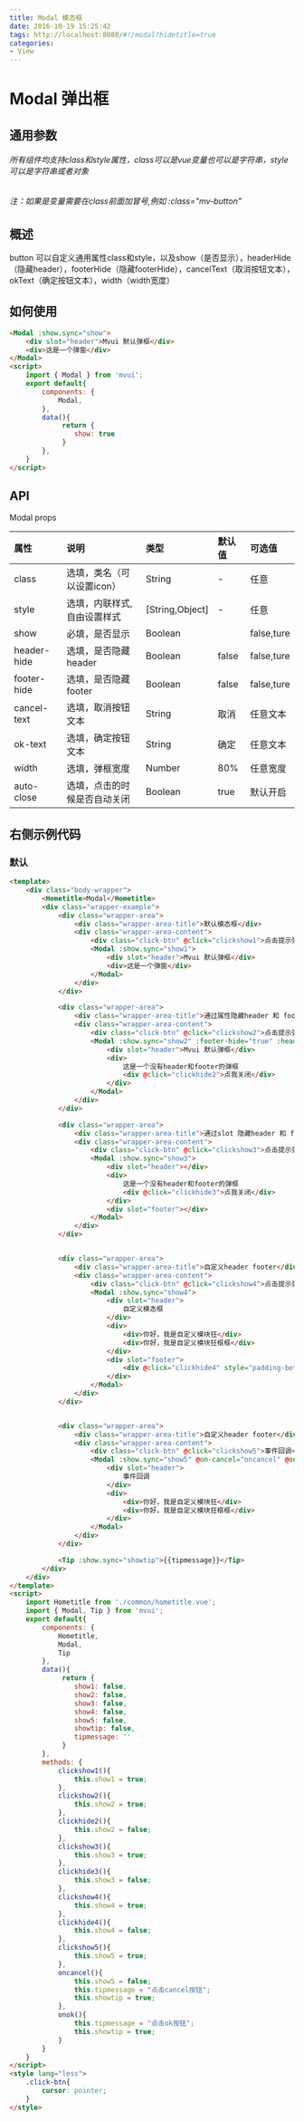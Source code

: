 ```yaml
---
title: Modal 模态框
date: 2016-10-19 15:25:42
tags: http://localhost:8080/#!/modal?hidetitle=true
categories:
- View
---
```



# Modal 弹出框

## 通用参数
###### 所有组件均支持class和style属性，class可以是vue变量也可以是字符串，style可以是字符串或者对象
###### 注：如果是变量需要在class前面加冒号,例如 :class="mv-button"


## 概述
button 可以自定义通用属性class和style，以及show（是否显示），headerHide（隐藏header），footerHide（隐藏footerHide），cancelText（取消按钮文本），okText（确定按钮文本），width（width宽度）




## 如何使用


``` html
<Modal :show.sync="show">
    <div slot="header">Mvui 默认弹框</div>
    <div>这是一个弹窗</div>
</Modal>
<script>
    import { Modal } from 'mvui';
    export default{   
        components: { 
            Modal,
        },
        data(){
             return {
                show: true
             }
        },
    }
</script>
```


## API

Modal props

|     属性       | 说明                       |        类型       |    默认值       |    可选值             |
| :------------- |:-------------------------- | :----------------  | :------------|    :-----------------|
|    class      | 选填，类名（可以设置icon）    |    String          |      -       |     任意              |
|    style      | 选填，内联样式,自由设置样式    |   [String,Object] |      -        |     任意              |
|    show       | 必填，是否显示               |    Boolean          |              |       false,ture     |
|    header-hide | 选填，是否隐藏header        |    Boolean          |      false    | false,ture           |
|    footer-hide | 选填，是否隐藏footer        |    Boolean          |      false    |  false,ture          |
|    cancel-text | 选填，取消按钮文本           |    String          |      取消     |      任意文本      |
|    ok-text     | 选填，确定按钮文本           |    String          |      确定       |    任意文本        |
|    width      | 选填，弹框宽度               |   Number           |      80%      |    任意宽度         |
|    auto-close | 选填，点击的时候是否自动关闭   |   Boolean           |     true      |    默认开启         |





## 右侧示例代码


### 默认
``` html
<template>  
    <div class="body-wrapper">
        <Hometitle>Modal</Hometitle>
        <div class="wrapper-example">
            <div class="wrapper-area">
                <div class="wrapper-area-title">默认模态框</div>
                <div class="wrapper-area-content">
                    <div class="click-btn" @click="clickshow1">点击提示弹框</div>
                    <Modal :show.sync="show1">
                        <div slot="header">Mvui 默认弹框</div>
                        <div>这是一个弹窗</div>
                    </Modal>
                </div>
            </div>

            <div class="wrapper-area">
                <div class="wrapper-area-title">通过属性隐藏header 和 footer</div>
                <div class="wrapper-area-content">
                    <div class="click-btn" @click="clickshow2">点击提示弹框</div>
                    <Modal :show.sync="show2" :footer-hide="true" :header-hide="true">
                        <div slot="header">Mvui 默认弹框</div>
                        <div>
                            这是一个没有header和footer的弹框
                            <div @click="clickhide2">点我关闭</div>
                        </div>
                    </Modal>
                </div>
            </div>

            <div class="wrapper-area">
                <div class="wrapper-area-title">通过slot 隐藏header 和 footer</div>
                <div class="wrapper-area-content">
                    <div class="click-btn" @click="clickshow3">点击提示弹框</div>
                    <Modal :show.sync="show3">
                        <div slot="header"></div>
                        <div>
                            这是一个没有header和footer的弹框
                            <div @click="clickhide3">点我关闭</div>
                        </div>
                        <div slot="footer"></div>
                    </Modal>
                </div>
            </div>


            <div class="wrapper-area">
                <div class="wrapper-area-title">自定义header footer</div>
                <div class="wrapper-area-content">
                    <div class="click-btn" @click="clickshow4">点击提示弹框</div>
                    <Modal :show.sync="show4">
                        <div slot="header">
                            自定义模态框
                        </div>
                        <div>
                            <div>你好，我是自定义模块狂</div>
                            <div>你好，我是自定义模块狂框框</div>
                        </div>
                        <div slot="footer">
                            <div @click="clickhide4" style="padding-bottom: 10px;">自定义按钮</div>
                        </div>
                    </Modal>
                </div>
            </div>


            <div class="wrapper-area">
                <div class="wrapper-area-title">自定义header footer</div>
                <div class="wrapper-area-content">
                    <div class="click-btn" @click="clickshow5">事件回调</div>
                    <Modal :show.sync="show5" @on-cancel="oncancel" @on-ok="onok" :auto-close="false">
                        <div slot="header">
                            事件回调
                        </div>
                        <div>
                            <div>你好，我是自定义模块狂</div>
                            <div>你好，我是自定义模块狂框框</div>
                        </div>
                    </Modal>
                </div>
            </div>

            <Tip :show.sync="showtip">{{tipmessage}}</Tip>
        </div>
    </div>
</template>
<script>
    import Hometitle from './common/hometitle.vue';
    import { Modal, Tip } from 'mvui';
    export default{   
        components: { 
            Hometitle,
            Modal,
            Tip
        },
        data(){
             return {
                show1: false,
                show2: false,
                show3: false,
                show4: false,
                show5: false,
                showtip: false,
                tipmessage: ''
             }
        },
        methods: {
            clickshow1(){
                this.show1 = true;
            },
            clickshow2(){
                this.show2 = true;
            },
            clickhide2(){
                this.show2 = false;
            },
            clickshow3(){
                this.show3 = true;
            },
            clickhide3(){
                this.show3 = false;
            },
            clickshow4(){
                this.show4 = true;
            },
            clickhide4(){
                this.show4 = false;
            },
            clickshow5(){
                this.show5 = true;
            },
            oncancel(){
                this.show5 = false;
                this.tipmessage = "点击cancel按钮";
                this.showtip = true;
            },
            onok(){
                this.tipmessage = "点击ok按钮";
                this.showtip = true;
            }
        }
    }
</script>
<style lang="less">
    .click-btn{
        cursor: pointer;
    }
</style>
```

